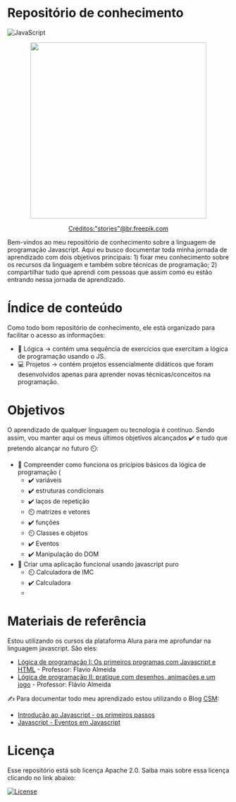 #  Repositório de conhecimento

![JavaScript](https://img.shields.io/badge/javascript-%23323330.svg?style=for-the-badge&logo=javascript&logoColor=%23F7DF1E)



<p align="center">
  <img src="https://user-images.githubusercontent.com/96696812/150396361-732636cc-023e-4d18-b88b-ee32e61251f9.jpg" width=400/>
 </p>
<p align="center">
 <a href='https://br.freepik.com/fotos-vetores-gratis/computador'>Créditos:"stories"@br.freepik.com</a>
</p>


Bem-vindos ao meu repositório de conhecimento sobre a linguagem de programação Javascript. Aqui eu busco documentar toda minha jornada de aprendizado com dois objetivos principais: 1) fixar meu conhecimento sobre os recursos da linguagem e também sobre técnicas de programação; 2) compartilhar tudo que aprendi com pessoas que assim como eu estão entrando nessa jornada de aprendizado.


# Índice de conteúdo

Como todo bom repositório de conhecimento, ele está organizado para facilitar o acesso as informações: 

- 🧠 Lógica → contém uma sequência de exercícios que exercitam a lógica de programação usando o JS.
- 💻 Projetos → contém projetos essencialmente didáticos que foram desenvolvidos apenas para aprender novas técnicas/conceitos na programação.

# Objetivos

O aprendizado de qualquer linguagem ou tecnologia é contínuo. Sendo assim, vou manter aqui os meus últimos objetivos alcançados ✔️ e tudo que pretendo alcançar no futuro ⏲️:

- 🎯 Compreender como funciona os pricípios básicos da lógica de programação ( 
    -  ✔️ variáveis
    -  ✔️ estruturas condicionais
    -  ✔️ laços de repetição 
    -  ⏲️ matrizes e vetores
    -  ✔️ funções
    -  ⏲️ Classes e objetos
    -  ✔️ Eventos
    -  ✔️ Manipulação do DOM
- 🎯 Criar uma aplicação funcional usando javascript puro 
    - ⏲️ Calculadora de IMC
    - ✔️ Calculadora 
    - 

# Materiais de referência

Estou utilizando os cursos da plataforma Alura para me aprofundar na linguagem javascript. São eles:
- [Lógica de programação I: Os primeiros programas com Javascript e HTML](https://www.alura.com.br/curso-online-logica-programacao-javascript-html) - Professor: Flavio Almeida
- [Lógica de programação II: pratique com desenhos, animações e um jogo](https://cursos.alura.com.br/course/logica-programacao-pratica-com-desenho-animacoes-em-jogo) - Professor: Flávio Almeida

✍️ Para documentar todo meu aprendizado estou utilizando o Blog [CSM](https://www.computersciencemaster.com.br/cursos-desenvolvimento-web/): 
- [Introdução ao Javascript - os primeiros passos](https://www.computersciencemaster.com.br/introducao-ao-javascript-os-primeiros-passos/)
- [Javascript - Eventos em Javascript](https://www.computersciencemaster.com.br/eventos-com-javascript/)


# Licença

Esse repositório está sob licença Apache 2.0. Saiba mais sobre essa licença clicando no link abaixo:

[![License](https://img.shields.io/badge/License-Apache_2.0-blue.svg)](https://opensource.org/licenses/Apache-2.0)



